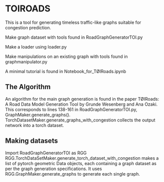 # TOIROADS
This is a tool for generating timeless traffic-like graphs suitable for congestion prediction.

Make graph dataset with tools found in
RoadGraphGeneratorTOI.py

Make a loader using
loader.py

Make manipulations on an existing graph with tools found in 
graphmanipulator.py

A minimal tutorial is found in 
Notebook_for_TØIRoads.ipynb

## The Algorithm
An algorithm for the main graph generation is found in the paper TØIRoads: A Road Data Model Generation Tool by Grunde Wesenberg and Ana Ozaki.
This corresponds to lines 138-161 in RoadGraphGeneratorTOI.py, GraphMaker.generate_graphs().
TorchDatasetMaker.generate_graphs_with_congestion collects the output network into a torch dataset.

## Making datasets
Import RoadGraphGeneratorTOI as RGG
RGG.TorchDataSetMaker.generate_torch_dataset_with_congestion makes a list of pytorch geometric Data objects, each containing a graph dataset as per the graph generation specifications.
It uses RGG.GraphMaker.generate_graphs to generate each single graph.
